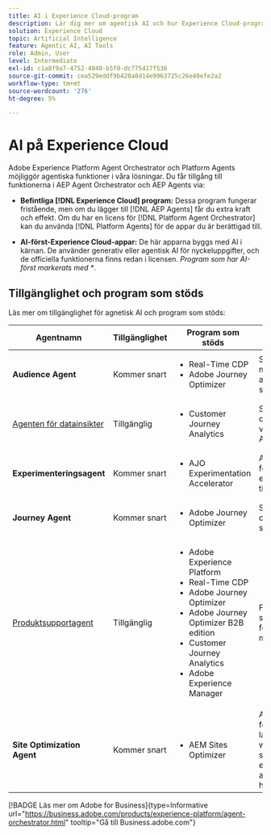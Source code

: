 ```yaml
---
title: AI i Experience Cloud-program
description: Lär dig mer om agentisk AI och hur Experience Cloud-program använder Adobe agentiska ramverk.
solution: Experience Cloud
topic: Artificial Intelligence
feature: Agentic AI, AI Tools
role: Admin, User
level: Intermediate
exl-id: c1a8f9a7-4752-4040-b5f0-dc775417f536
source-git-commit: cea529eddf9b420a8d14e9963725c26e40efe2a2
workflow-type: tm+mt
source-wordcount: '276'
ht-degree: 5%

---
```


# AI på Experience Cloud

Adobe Experience Platform Agent Orchestrator och Platform Agents möjliggör agentiska funktioner i våra lösningar. Du får tillgång till funktionerna i AEP Agent Orchestrator och AEP Agents via:

* **Befintliga [!DNL Experience Cloud] program:** Dessa program fungerar fristående, men om du lägger till [!DNL AEP Agents] får du extra kraft och effekt. Om du har en licens för [!DNL Platform Agent Orchestrator] kan du använda [!DNL Platform Agents] för de appar du är berättigad till.

* **AI-först-Experience Cloud-appar:** De här apparna byggs med AI i kärnan. De använder generativ eller agentisk AI för nyckeluppgifter, och de officiella funktionerna finns redan i licensen. _Program som har AI-först markerats med *_.

## Tillgänglighet och program som stöds

Läs mer om tillgänglighet för agnetisk AI och program som stöds:

| Agentnamn | Tillgänglighet | Program som stöds | Funktioner |
|---|----------|------------|----------|
| **Audience Agent** | Kommer snart | <ul><li>Real-Time CDP</li><li>Adobe Journey Optimizer</li></ul> | Skapa och optimera målgrupper med hjälp av naturliga språkinställningar. |
| [Agenten för datainsikter](https://experienceleague.adobe.com/en/docs/analytics-platform/using/cja-overview/cja-b2c-overview/data-analysis-ai) | Tillgänglig | <ul><li>Customer Journey Analytics</li></ul> | Svara på datafrågor och bygg visualiseringar i Analysis Workspace. |
| **Experimenteringsagent** | Kommer snart | <ul><li>AJO Experimentation Accelerator</li></ul> | Automatisera analyser för att identifiera experiment och tillväxtmöjligheter.* |
| **Journey Agent** | Kommer snart | <ul><li>Adobe Journey Optimizer</li></ul> | Skapa, analysera och optimera kundresor i stor skala. |
| [Produktsupportagent](https://experienceleague.adobe.com/en/docs/experience-platform/ai-assistant/new-features/customer-support) | Tillgänglig | <ul><li>Adobe Experience Platform</li><li>Real-Time CDP</li><li>Adobe Journey Optimizer</li><li>Adobe Journey Optimizer B2B edition</li><li>Customer Journey Analytics</li><li>Adobe Experience Manager</li></ul> | Felsök problem, skapa supportärenden och följ upp framstegen med AI Assistant. |
| **Site Optimization Agent** | Kommer snart | <ul><li>AEM Sites Optimizer</li></ul> | Använder generativ AI för att hitta och lansera webbplatsförbättringar som ökar trafiken, engagemanget och affärsresultatet som helhet.* |



[!BADGE Läs mer om Adobe for Business]{type=Informative url="https://business.adobe.com/products/experience-platform/agent-orchestrator.html" tooltip="Gå till Business.adobe.com"}

<!-- 
* [Product Support Agent](https://experienceleague.adobe.com/en/docs/experience-platform/ai-assistant/new-features/customer-support) is a self-serve debugging and troubleshooting capability of [!UICONTROL AI Assistant] that you can use for Experience Platform features and applications. Troubleshoot support issues without leaving your workflows, create customer support tickets, and track case progress using AI Assistant.
* [Data Insights Agent](https://experienceleague.adobe.com/en/docs/analytics-platform/using/cja-overview/cja-b2c-overview/data-analysis-ai) is accessible from the AI Assistant in Customer Journey Analytics. It is a generative AI conversation agent that quickly and efficiently answers questions about your data. It builds relevant visualizations in Analysis Workspace using components from your data view and using your actual data. -->








